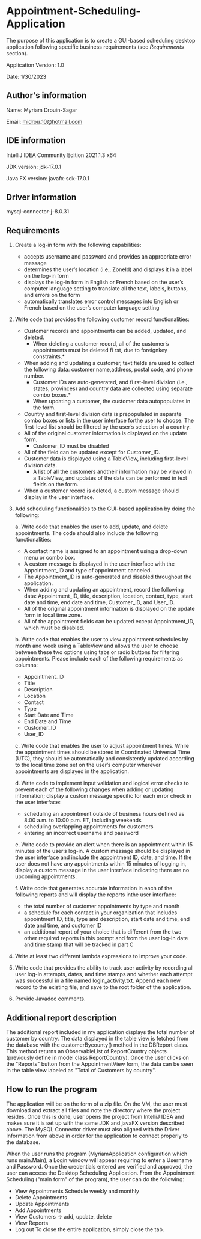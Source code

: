 # Appointment-Scheduling-Application

 
The purpose of this application is to create a GUI-based scheduling desktop application following specific business requirements (see *Requirements* section).



Application Version: 1.0

Date: 1/30/2023


## Author's information

Name: Myriam Drouin-Sagar

Email: midrou_10@hotmail.com



## IDE information

IntelliJ IDEA Community Edition 2021.1.3 x64

JDK version: jdk-17.0.1

Java FX version: javafx-sdk-17.0.1



## Driver information

mysql-connector-j-8.0.31


## Requirements 

 1. Create a log-in form with the following capabilities:
    
    - accepts username and password and provides an appropriate error message
    - determines the user’s location (i.e., ZoneId) and displays it in a label on the log-in form
    - displays the log-in form in English or French based on the user’s computer language setting to translate all the text, labels, buttons, and errors on the form
    - automatically translates error control messages into English or French based on the user’s computer language setting
      
 2. Write code that provides the following customer record functionalities:
    
    - Customer records and appointments can be added, updated, and deleted.
      * When deleting a customer record, all of the customer’s appointments must be deleted fi rst, due to foreignkey constraints.*
    - When adding and updating a customer, text fields are used to collect the following data: customer name,address, postal code, and phone number.
      * Customer IDs are auto-generated, and fi rst-level division (i.e., states, provinces) and country data are collected using separate combo boxes.*
      * When updating a customer, the customer data autopopulates in the form.
    - Country and first-level division data is prepopulated in separate combo boxes or lists in the user interface forthe user to choose. The first-level list should be filtered by the user’s selection of a country.
    - All of the original customer information is displayed on the update form.
      * Customer_ID must be disabled
    - All of the field can be updated except for Customer_ID.
    - Customer data is displayed using a TableView, including first-level division data.
      * A list of all the customers andtheir information may be viewed in a TableView, and updates of the data can be performed in text fields on the form.
    - When a customer record is deleted, a custom message should display in the user interface.
  
  3. Add scheduling functionalities to the GUI-based application by doing the following:
     
     a. Write code that enables the user to add, update, and delete appointments. The code should also include the following functionalities:
     
       - A contact name is assigned to an appointment using a drop-down menu or combo box.
       - A custom message is displayed in the user interface with the Appointment_ID and type of appointment canceled.
       - The Appointment_ID is auto-generated and disabled throughout the application.
       - When adding and updating an appointment, record the following data: Appointment_ID, title, description, location, contact, type, start date and time, end date and time, Customer_ID, and User_ID.
       - All of the original appointment information is displayed on the update form in local time zone.
       - All of the appointment fields can be updated except Appointment_ID, which must be disabled.
         
     b. Write code that enables the user to view appointment schedules by month and week using a TableView and allows the user to choose between these two options using tabs or radio buttons for filtering appointments.
        Please include each of the following requirements as columns:
     
       * Appointment_ID
       * Title
       * Description
       * Location
       * Contact
       * Type
       * Start Date and Time
       * End Date and Time
       * Customer_ID
       * User_ID
         
     c. Write code that enables the user to adjust appointment times. While the appointment times should be stored in Coordinated Universal Time (UTC), they should be automatically and consistently updated according to the local time zone set on the user’s computer    wherever appointments are displayed in the application.
     
     d. Write code to implement input validation and logical error checks to prevent each of the following changes when adding or updating information; display a custom message specific for each error check in the user interface:
     
        * scheduling an appointment outside of business hours defined as 8:00 a.m. to 10:00 p.m. ET, including weekends
        * scheduling overlapping appointments for customers
        * entering an incorrect username and password
          
     e. Write code to provide an alert when there is an appointment within 15 minutes of the user’s log-in. A custom message should be displayed in the user interface and include the appointment ID, date, and time. If the user does not have any appointments within 15 minutes of logging in, display a custom message in the user interface indicating there are no upcoming appointments.

     f. Write code that generates accurate information in each of the following reports and will display the reports inthe user interface:
     
       * the total number of customer appointments by type and month
       * a schedule for each contact in your organization that includes appointment ID, title, type and description, start date and time, end date and time, and customer ID
       * an additional report of your choice that is different from the two other required reports in this prompt and from the user log-in date and time stamp that will be tracked in part C

5. Write at least two different lambda expressions to improve your code.

6. Write code that provides the ability to track user activity by recording all user log-in attempts, dates, and time stamps and whether each attempt was successful in a file named login_activity.txt. Append each new record to the existing file, and save to the root folder of the application.
   
7. Provide Javadoc comments.



## Additional report description  

The additional report included in my application displays the total number of customer by country.
The data displayed in the table view is fetched from the database with the customerBycounty() method in the DBReport class.
This method returns an ObservableList of ReportCountry objects (previously define in model class ReportCountry).
Once the user clicks on the "Reports" button from the AppointmentView form, the data can be seen in the table view labeled as "Total of Customers by country".



## How to run the program

The application will be on the form of a zip file.
On the VM, the user must download and extract all files and note the directory where the project resides.
Once this is done, user opens the project from IntelliJ IDEA and makes sure it is set up with the same JDK and javaFX version described above.
The MySQL Connector driver must also aligned with the Driver Information from above in order for the application to connect properly to the database.

When the user runs the program (MyriamApplication configuration which runs main.Main), a Login window will appear requiring to enter a Username and Password.
Once the credentials entered are verified and approved, the user can access the Desktop Scheduling Application.
From the Appointment Scheduling ("main form" of the program), the user can do the following:
- View Appointments Schedule weekly and monthly
- Delete Appointments
- Update Appointments
- Add Appointments
- View Customers -> add, update, delete
- View Reports
- Log out
To close the entire application, simply close the tab.
 
  
  

 







 
